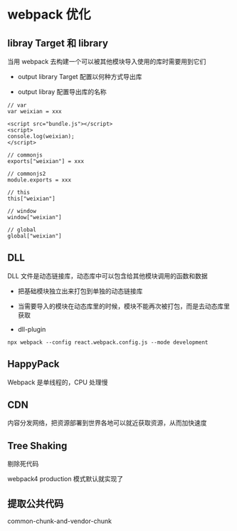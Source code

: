 # webpack 优化

## libray Target 和 library

当用 webpack 去构建一个可以被其他模块导入使用的库时需要用到它们

- output library Target 配置以何种方式导出库

- output libray 配置导出库的名称

```
// var
var weixian = xxx
```

```
<script src="bundle.js"></script>
<script>
console.log(weixian);
</script>
```

```
// commonjs
exports["weixian"] = xxx
```

```
// commonjs2
module.exports = xxx
```

```
// this
this["weixian"]
```

```
// window
window["weixian"]
```

```
// global
global["weixian"]
```

## DLL

DLL 文件是动态链接库，动态库中可以包含给其他模块调用的函数和数据

- 把基础模块独立出来打包到单独的动态链接库

- 当需要导入的模块在动态库里的时候，模块不能再次被打包，而是去动态库里获取

- dll-plugin

```
npx webpack --config react.webpack.config.js --mode development
```

## HappyPack

Webpack 是单线程的，CPU 处理慢

## CDN

内容分发网络，把资源部署到世界各地可以就近获取资源，从而加快速度

## Tree Shaking

剔除死代码

webpack4 production 模式默认就实现了

## 提取公共代码

common-chunk-and-vendor-chunk




